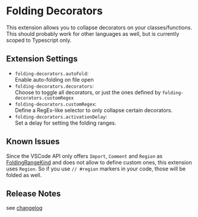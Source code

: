 # Folding Decorators

This extension allows you to collapse decorators on your classes/functions. This should probably work for other languages as well, but is currently scoped to Typescript only.

## Extension Settings

* `folding-decorators.autoFold`:\
  Enable auto-folding on file open
* `folding-decorators.decorators`:\
  Choose to toggle all decorators, or just the ones defined by `folding-decorators.customRegex`
* `folding-decorators.customRegex`:\
  Define a RegEx-like selector to only collapse certain decorators.
* `folding-decorators.activationDelay`:\
  Set a delay for setting the folding ranges.

## Known Issues

Since the VSCode API only offers `Import`, `Comment` and `Region` as [FoldingRangeKind](https://code.visualstudio.com/api/references/vscode-api#FoldingRangeKind) and does not allow to define custom ones, this extension uses `Region`. So if you use `// #region` markers in your code, those will be folded as well.

## Release Notes

see [changelog](./CHANGELOG.md)
